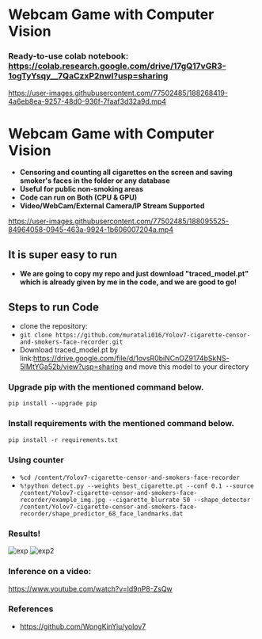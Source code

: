 # Webcam Game with Computer Vision
### Ready-to-use colab notebook: https://colab.research.google.com/drive/17gQ17vGR3-1ogTyYsqy__7QaCzxP2nwI?usp=sharing


https://user-images.githubusercontent.com/77502485/188268419-4a6eb8ea-9257-48d0-936f-7faaf3d32a9d.mp4

# Webcam Game with Computer Vision
* **Censoring and counting all cigarettes on the screen and saving smoker's faces in the folder or any database**
* **Useful for public non-smoking areas**
* **Code can run on Both (CPU & GPU)**
* **Video/WebCam/External Camera/IP Stream Supported**


https://user-images.githubusercontent.com/77502485/188095525-84964058-0945-463a-9924-1b606007204a.mp4


## It is super easy to run
* **We are going to copy my repo and just download "traced_model.pt" which is already given by me in the code,
and we are good to go!**
 
## Steps to run Code
* clone the repository:
* ```git clone https://github.com/muratali016/Yolov7-cigarette-censor-and-smokers-face-recorder.git```
* Download traced_model.pt by link:https://drive.google.com/file/d/1ovsR0biNCnOZ9174bSkNS-5IMtYGa52b/view?usp=sharing and move this model to your directory 

### Upgrade pip with the mentioned command below.
``` pip install --upgrade pip ```

### Install requirements with the mentioned command below.
 ``` pip install -r requirements.txt ```

### Using counter
 * ```%cd /content/Yolov7-cigarette-censor-and-smokers-face-recorder```
* ```%!python detect.py --weights best_cigarette.pt --conf 0.1 --source /content/Yolov7-cigarette-censor-and-smokers-face-recorder/example_img.jpg --cigarette_blurrate 50 --shape_detector /content/Yolov7-cigarette-censor-and-smokers-face-recorder/shape_predictor_68_face_landmarks.dat```
 
 
### Results!
![exp](https://user-images.githubusercontent.com/77502485/187298601-c4fb2b68-5eef-4210-81a0-ea95b9cfeae1.jpg)
![exp2](https://user-images.githubusercontent.com/77502485/187298605-0975d484-8640-4525-a3bd-37af32a5ff0e.jpg)


### Inference on a video:
https://www.youtube.com/watch?v=ld9nP8-ZsQw

### References
* https://github.com/WongKinYiu/yolov7

